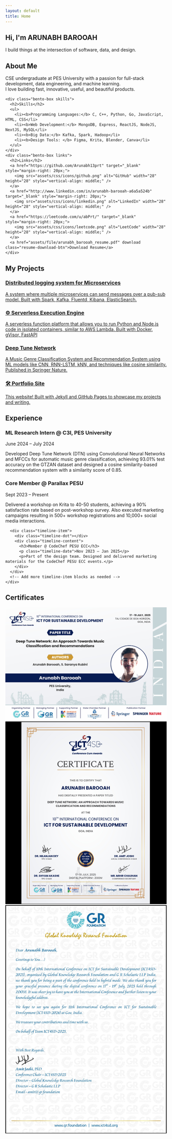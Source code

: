 ```yaml
---
layout: default
title: Home
---
```


<!-- Link to icon animation CSS -->
<link rel="stylesheet" href="assets/css/icon-animations.css">
<!-- Link to About/Skills styling CSS -->
<link rel="stylesheet" href="assets/css/about-skills.css">
<!-- Link to Resume Button styling CSS -->
<link rel="stylesheet" href="assets/css/resume-btn.css">


<!-- Hero Section -->
<section id="hello" class="content-section">
  <div class="glass-section hero-section">
    <h1 class="hero-title">Hi, I'm ARUNABH BAROOAH</h1>
    <p class="hero-subtext">I build things at the intersection of software, data, and design.</p>
  </div>
</section>

<!-- About / Skills / Links Bento -->
<section id="about" class="content-section">
  <div class="glass-section bento-grid">
    <div class="bento-box about">
      <h2>About Me</h2>
      <p> CSE undergraduate at PES University with a passion for  full-stack development, data engineering, and machine learning.<br>
      I love building fast, innovative, useful, and beautiful products.</p>
    </div>

    <div class="bento-box skills">
      <h2>Skills</h2>
      <ul>
        <li><b>Programming Languages:</b> C, C++, Python, Go, JavaScript, HTML, CSS</li>
        <li><b>Web Development:</b> MongoDB, Express, ReactJS, NodeJS, NextJS, MySQL</li>
        <li><b>Big Data:</b> Kafka, Spark, Hadoop</li>
        <li><b>Design Tools: </b> Figma, Krita, Blender, Canva</li>
      </ul>
    </div>
    <div class="bento-box links">
      <h2>Links</h2>
      <a href="https://github.com/Arunabh13prt" target="_blank" style="margin-right: 20px;">
        <img src="assets/css/icons/github.png" alt="GitHub" width="28" height="28" style="vertical-align: middle;" />
      </a>
      <a href="http://www.linkedin.com/in/arunabh-barooah-a6a5a524b" target="_blank" style="margin-right: 20px;">
        <img src="assets/css/icons/linkedin.png" alt="LinkedIn" width="28" height="28" style="vertical-align: middle;" />
      </a>
      <a href="https://leetcode.com/u/abPrt/" target="_blank" style="margin-right: 20px;">
        <img src="assets/css/icons/leetcode.png" alt="LeetCode" width="28" height="28" style="vertical-align: middle;" />
      </a>
      <a href="assets/file/arunabh_barooah_resume.pdf" download class="resume-download-btn">Download Resume</a>
    </div>

  </div>
</section>

<!-- Projects -->
<section id="projects" class="content-section">
  <div class="glass-section">
    <h2 class="section-heading">My Projects</h2>
    <div class="project-grid">
      <a class="project-card project-link" href="https://github.com/Arunabh13prt/Distributed-Logging-System" target="_blank">
        <h3>Distributed logging system for Microservices</h3>
        <p>A system where multiple microservices can send messages over a pub-sub model. Built with Spark, Kafka, Fluentd, Kibana, ElasticSearch.</p>
      </a>
      <a class="project-card project-link" href="https://github.com/aryanmishra333/LAMBDA-Serverless-Function-Platform" target="_blank">
        <h3>⚙️ Serverless Execution Engine</h3>
        <p>A serverless function platform that allows you to run Python and Node.js code in isolated containers, similar to AWS Lambda. Built with Docker, gVisor, FastAPI</p>
      </a>
      <a class="project-card project-link" href="https://github.com/Arunabh13prt/Music-Genre-Classification-and-Recommendation-System" target="_blank">
        <h3>Deep Tune Network</h3>
        <p>A Music Genre Classification System and Recommendation System using ML models like CNN, RNN-LSTM, kNN, and techniques like cosine similarity.<br>
        Published in Springer Nature.</p>
      </a>
      <a class="project-card project-link" href="#" target="_blank">
        <h3>🛠️ Portfolio Site</h3>
        <p>This website! Built with Jekyll and GitHub Pages to showcase my projects and writing.</p>
      </a>
    </div>
  </div>
</section>

<!-- Experience -->
<section id="experience" class="content-section">
  <div class="glass-section">
    <h2 class="section-heading">Experience</h2>
    <div class="timeline">
      <div class="timeline-item">
        <div class="timeline-dot"></div>
        <div class="timeline-content">
          <h3>ML Research Intern @ C3I, PES University</h3>
          <p class="timeline-date">June 2024 – July 2024</p>
          <p>Developed Deep Tune Network (DTN) using Convolutional Neural Networks and MFCCs for automatic music genre classification,
achieving 93.01% test accuracy on the GTZAN dataset and designed a cosine similarity-based recommendation system with a similarity score of 0.85.</p>
        </div>
      </div>
      <div class="timeline-item">
        <div class="timeline-dot"></div>
        <div class="timeline-content">
          <h3>Core Member @ Parallax PESU</h3>
          <p class="timeline-date">Sept 2023 – Present</p>
          <p>Delivered a workshop on Krita to 40-50 students, achieving a 90% satisfaction rate based on post-workshop survey. Also executed marketing campaigns resulting in 500+ workshop registrations and 10,000+ social media interactions.</p>
        </div>
      </div>

      <div class="timeline-item">
        <div class="timeline-dot"></div>
        <div class="timeline-content">
          <h3>Member @ CodeChef PESU ECC</h3>
          <p class="timeline-date">Nov 2023 – Jan 2025</p>
          <p>Part of the design team. Designed and delivered marketing materials for the CodeChef PESU ECC events.</p>
        </div>
      </div>
      <!-- Add more timeline-item blocks as needed -->
    </div>
  </div>
</section>



<!-- Certificates -->
<section id="certificates" class="content-section">
  <div class="glass-section">
    <h2 class="section-heading">Certificates</h2>
    <div class="certificate-grid">
      <a href="assets/css/images/certificates/555_FL.jpg" class="certificate-card" data-lightbox="certificates" data-title="Certificate 1">
        <img src="assets/css/images/certificates/555_FL.jpg" alt="Certificate 1">
      </a>
      <a href="assets/css/images/certificates/555_Presentation.png" class="certificate-card" data-lightbox="certificates" data-title="Certificate 2">
        <img src="assets/css/images/certificates/555_Presentation.png" alt="Certificate 2">
      </a>
      <a href="assets/css/images/certificates/555_ThankYouLetter.png" class="certificate-card" data-lightbox="certificates" data-title="Certificate 3">
        <img src="assets/css/images/certificates/555_ThankYouLetter.png" alt="Certificate 3">
      </a>
      <!-- Add more certificate <a> blocks as needed -->
    </div>
  </div>
</section>

